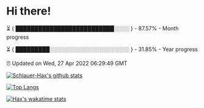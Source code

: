 # Hi there!

⏳ { ██████████████████████████░░░░ } - 87.57% - Month progress

⏳ { █████████░░░░░░░░░░░░░░░░░░░░░ } - 31.85% - Year progress

⏰ Updated on Wed, 27 Apr 2022 06:29:49 GMT


[![Schlauer-Hax's github stats](https://github-readme-stats.vercel.app/api?username=Schlauer-Hax&show_icons=true&theme=dark&count_private=true)](https://github.com/Schlauer-Hax)


[![Top Langs](https://github-readme-stats.vercel.app/api/top-langs/?username=Schlauer-Hax&layout=compact&theme=dark)](https://github.com/Schlauer-Hax?tab=repositories)


[![Hax's wakatime stats](https://github-readme-stats.vercel.app/api/wakatime?username=Hax&theme=dark)](https://wakatime.com/@Hax)

